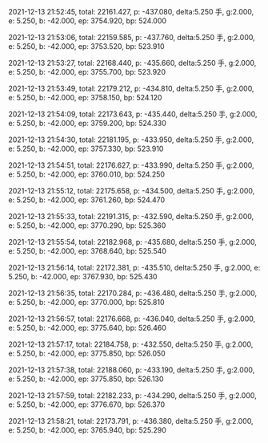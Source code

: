 2021-12-13 21:52:45, total: 22161.427, p: -437.080, delta:5.250 手, g:2.000, e: 5.250, b: -42.000, ep: 3754.920, bp: 524.000

2021-12-13 21:53:06, total: 22159.585, p: -437.760, delta:5.250 手, g:2.000, e: 5.250, b: -42.000, ep: 3753.520, bp: 523.910

2021-12-13 21:53:27, total: 22168.440, p: -435.660, delta:5.250 手, g:2.000, e: 5.250, b: -42.000, ep: 3755.700, bp: 523.920

2021-12-13 21:53:49, total: 22179.212, p: -434.810, delta:5.250 手, g:2.000, e: 5.250, b: -42.000, ep: 3758.150, bp: 524.120

2021-12-13 21:54:09, total: 22173.643, p: -435.440, delta:5.250 手, g:2.000, e: 5.250, b: -42.000, ep: 3759.200, bp: 524.330

2021-12-13 21:54:30, total: 22181.195, p: -433.950, delta:5.250 手, g:2.000, e: 5.250, b: -42.000, ep: 3757.330, bp: 523.910

2021-12-13 21:54:51, total: 22176.627, p: -433.990, delta:5.250 手, g:2.000, e: 5.250, b: -42.000, ep: 3760.010, bp: 524.250

2021-12-13 21:55:12, total: 22175.658, p: -434.500, delta:5.250 手, g:2.000, e: 5.250, b: -42.000, ep: 3761.260, bp: 524.470

2021-12-13 21:55:33, total: 22191.315, p: -432.590, delta:5.250 手, g:2.000, e: 5.250, b: -42.000, ep: 3770.290, bp: 525.360

2021-12-13 21:55:54, total: 22182.968, p: -435.680, delta:5.250 手, g:2.000, e: 5.250, b: -42.000, ep: 3768.640, bp: 525.540

2021-12-13 21:56:14, total: 22172.381, p: -435.510, delta:5.250 手, g:2.000, e: 5.250, b: -42.000, ep: 3767.930, bp: 525.430

2021-12-13 21:56:35, total: 22170.284, p: -436.480, delta:5.250 手, g:2.000, e: 5.250, b: -42.000, ep: 3770.000, bp: 525.810

2021-12-13 21:56:57, total: 22176.668, p: -436.040, delta:5.250 手, g:2.000, e: 5.250, b: -42.000, ep: 3775.640, bp: 526.460

2021-12-13 21:57:17, total: 22184.758, p: -432.550, delta:5.250 手, g:2.000, e: 5.250, b: -42.000, ep: 3775.850, bp: 526.050

2021-12-13 21:57:38, total: 22188.060, p: -433.190, delta:5.250 手, g:2.000, e: 5.250, b: -42.000, ep: 3775.850, bp: 526.130

2021-12-13 21:57:59, total: 22182.233, p: -434.290, delta:5.250 手, g:2.000, e: 5.250, b: -42.000, ep: 3776.670, bp: 526.370

2021-12-13 21:58:21, total: 22173.791, p: -436.380, delta:5.250 手, g:2.000, e: 5.250, b: -42.000, ep: 3765.940, bp: 525.290